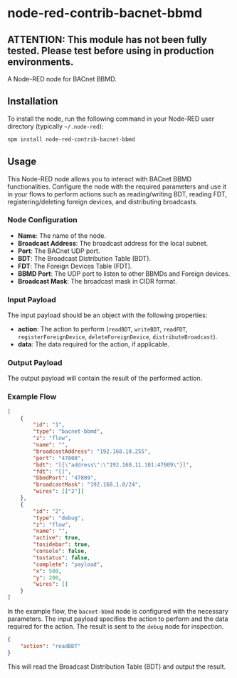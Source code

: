 # node-red-contrib-bacnet-bbmd

## ATTENTION: This module has not been fully tested. Please test before using in production environments.  

A Node-RED node for BACnet BBMD.

## Installation

To install the node, run the following command in your Node-RED user directory (typically `~/.node-red`):

```bash
npm install node-red-contrib-bacnet-bbmd
```

## Usage

This Node-RED node allows you to interact with BACnet BBMD functionalities. Configure the node with the required parameters and use it in your flows to perform actions such as reading/writing BDT, reading FDT, registering/deleting foreign devices, and distributing broadcasts.

### Node Configuration

- **Name**: The name of the node.
- **Broadcast Address**: The broadcast address for the local subnet.
- **Port**: The BACnet UDP port.
- **BDT**: The Broadcast Distribution Table (BDT).
- **FDT**: The Foreign Devices Table (FDT).
- **BBMD Port**: The UDP port to listen to other BBMDs and Foreign devices.
- **Broadcast Mask**: The broadcast mask in CIDR format.

### Input Payload

The input payload should be an object with the following properties:

- **action**: The action to perform (`readBDT`, `writeBDT`, `readFDT`, `registerForeignDevice`, `deleteForeignDevice`, `distributeBroadcast`).
- **data**: The data required for the action, if applicable.

### Output Payload

The output payload will contain the result of the performed action.

### Example Flow

```json
[
    {
        "id": "1",
        "type": "bacnet-bbmd",
        "z": "flow",
        "name": "",
        "broadcastAddress": "192.168.10.255",
        "port": "47808",
        "bdt": "[{\"address\":\"192.168.11.101:47809\"}]",
        "fdt": "[]",
        "bbmdPort": "47809",
        "broadcastMask": "192.168.1.0/24",
        "wires": [["2"]]
    },
    {
        "id": "2",
        "type": "debug",
        "z": "flow",
        "name": "",
        "active": true,
        "tosidebar": true,
        "console": false,
        "tostatus": false,
        "complete": "payload",
        "x": 500,
        "y": 200,
        "wires": []
    }
]
```

In the example flow, the `bacnet-bbmd` node is configured with the necessary parameters. The input payload specifies the action to perform and the data required for the action. The result is sent to the `debug` node for inspection.

```json
{
    "action": "readBDT"
}
```

This will read the Broadcast Distribution Table (BDT) and output the result.
```` ▋